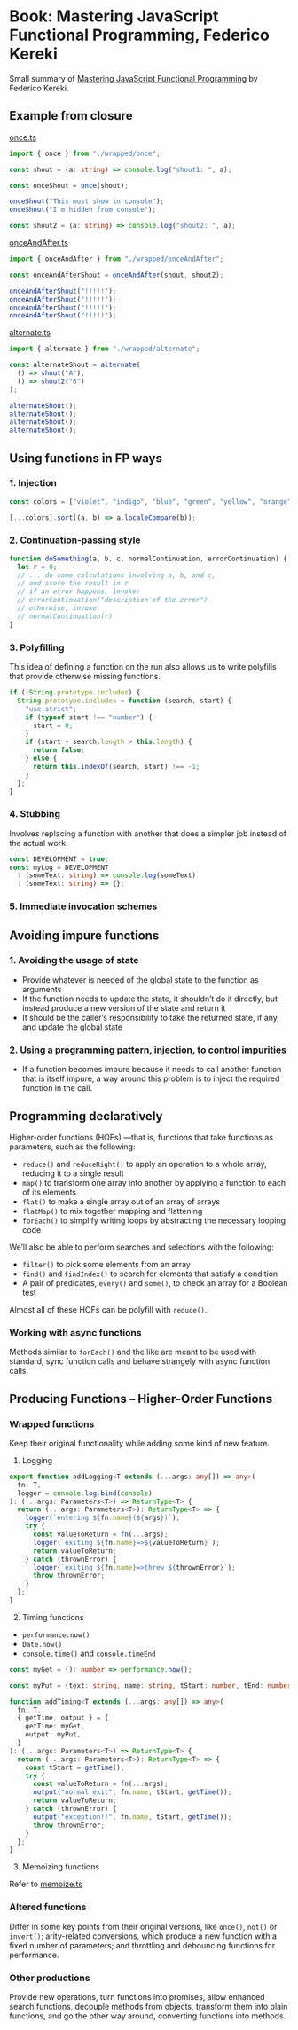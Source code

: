 # Book: Mastering JavaScript Functional Programming, Federico Kereki
Small summary of [Mastering JavaScript Functional Programming](https://www.amazon.com/Mastering-JavaScript-Functional-Programming-maintainable-dp-1804610135/dp/1804610135/ref=dp_ob_image_bk) by Federico Kereki.

## Example from closure
[once.ts](src/wrapped/once.ts)
```ts
import { once } from "./wrapped/once";

const shout = (a: string) => console.log("shout1: ", a);

const onceShout = once(shout);

onceShout("This must show in console");
onceShout("I'm hidden from console");

const shout2 = (a: string) => console.log("shout2: ", a);
```

[onceAndAfter.ts](src/wrapped/onceAndAfter.ts)
```ts
import { onceAndAfter } from "./wrapped/onceAndAfter";

const onceAndAfterShout = onceAndAfter(shout, shout2);

onceAndAfterShout("!!!!!");
onceAndAfterShout("!!!!!");
onceAndAfterShout("!!!!!");
onceAndAfterShout("!!!!!");
```

[alternate.ts](src/wrapped/alternate.ts)
```ts
import { alternate } from "./wrapped/alternate";

const alternateShout = alternate(
  () => shout("A"),
  () => shout2("B")
);

alternateShout();
alternateShout();
alternateShout();
alternateShout();
```

## Using functions in FP ways

### 1. Injection
```ts
const colors = ["violet", "indigo", "blue", "green", "yellow", "orange", "red"];

[...colors].sort((a, b) => a.localeCompare(b));
```

### 2. Continuation-passing style
```ts
function doSomething(a, b, c, normalContinuation, errorContinuation) {
  let r = 0;
  // ... do some calculations involving a, b, and c,
  // and store the result in r
  // if an error happens, invoke:
  // errorContinuation("description of the error")
  // otherwise, invoke:
  // normalContinuation(r)
}
```

### 3. Polyfilling

This idea of defining a function on the run also allows us to write polyfills that provide otherwise missing functions.

```js
if (!String.prototype.includes) {
  String.prototype.includes = function (search, start) {
    "use strict";
    if (typeof start !== "number") {
      start = 0;
    }
    if (start + search.length > this.length) {
      return false;
    } else {
      return this.indexOf(search, start) !== -1;
    }
  };
}
```

### 4. Stubbing

Involves replacing a function with another that does a simpler job instead of the actual work.
```ts
const DEVELOPMENT = true;
const myLog = DEVELOPMENT 
  ? (someText: string) => console.log(someText) 
  : (someText: string) => {};
```

### 5. Immediate invocation schemes

## Avoiding impure functions

### 1. Avoiding the usage of state
- Provide whatever is needed of the global state to the function as arguments
- If the function needs to update the state, it shouldn’t do it directly, but instead produce a new version of the state and return it
- It should be the caller’s responsibility to take the returned state, if any, and update the global state

### 2. Using a programming pattern, injection, to control impurities
- If a function becomes impure because it needs to call another function that is itself impure, a way around this problem is to inject the required function in the call.

## Programming declaratively

Higher-order functions (HOFs) —that is, functions that take functions as parameters, such as the following:
* `reduce()` and `reduceRight()` to apply an operation to a whole array, reducing it to a single result
* `map()` to transform one array into another by applying a function to each of its elements
* `flat()` to make a single array out of an array of arrays
* `flatMap()` to mix together mapping and flattening
* `forEach()` to simplify writing loops by abstracting the necessary looping code

We’ll also be able to perform searches and selections with the following:
* `filter()` to pick some elements from an array
* `find()` and `findIndex()` to search for elements that satisfy a condition
* A pair of predicates, `every()` and `some()`, to check an array for a Boolean test

Almost all of these HOFs can be polyfill with `reduce()`.

### Working with async functions
Methods similar to `forEach()` and the like are meant to be used with
standard, sync function calls and behave strangely with async function calls.

## Producing Functions – Higher-Order Functions

### Wrapped functions
Keep their original functionality while adding some kind of new feature.

1. Logging
```ts
export function addLogging<T extends (...args: any[]) => any>(
  fn: T,
  logger = console.log.bind(console)
): (...args: Parameters<T>) => ReturnType<T> {
  return (...args: Parameters<T>): ReturnType<T> => {
    logger(`entering ${fn.name}(${args})`);
    try {
      const valueToReturn = fn(...args);
      logger(`exiting ${fn.name}=>${valueToReturn}`);
      return valueToReturn;
    } catch (thrownError) {
      logger(`exiting ${fn.name}=>threw ${thrownError}`);
      throw thrownError;
    }
  };
}
```

2. Timing functions
* `performance.now()`
* `Date.now()`
* `console.time()` and `console.timeEnd`
```ts
const myGet = (): number => performance.now();

const myPut = (text: string, name: string, tStart: number, tEnd: number): void => console.log(`${name} - ${text} ${tEnd - tStart} ms`);

function addTiming<T extends (...args: any[]) => any>(
  fn: T,
  { getTime, output } = {
    getTime: myGet,
    output: myPut,
  }
): (...args: Parameters<T>) => ReturnType<T> {
  return (...args: Parameters<T>): ReturnType<T> => {
    const tStart = getTime();
    try {
      const valueToReturn = fn(...args);
      output("normal exit", fn.name, tStart, getTime());
      return valueToReturn;
    } catch (thrownError) {
      output("exception!!", fn.name, tStart, getTime());
      throw thrownError;
    }
  };
}
```

3. Memoizing functions

Refer to [memoize.ts](/src/wrapped/memoize.ts)

### Altered functions
Differ in some key points from their original versions, like `once()`, `not()` or `invert()`; arity-related conversions, which produce a new function with a fixed number of parameters; and throttling and debouncing functions for performance.

### Other productions
Provide new operations, turn functions into promises, allow enhanced search functions, decouple methods from objects, transform them into plain functions, and go the other way around, converting functions into methods.